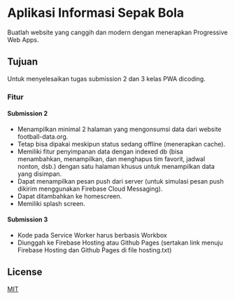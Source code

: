 # Aplikasi Informasi Sepak Bola

Buatlah website yang canggih dan modern dengan menerapkan Progressive Web Apps.

## Tujuan

Untuk menyelesaikan tugas submission 2 dan 3 kelas PWA dicoding.


### Fitur
#### Submission 2
* Menampilkan minimal 2 halaman yang mengonsumsi data dari website football-data.org.
* Tetap bisa dipakai meskipun status sedang offline (menerapkan cache).
* Memiliki fitur penyimpanan data dengan indexed db (bisa menambahkan, menampilkan, dan menghapus tim favorit, jadwal nonton, dsb.) dengan satu halaman khusus untuk menampilkan data yang disimpan.
* Dapat menampilkan pesan push dari server (untuk simulasi pesan push dikirim menggunakan Firebase Cloud Messaging). 
* Dapat ditambahkan ke homescreen.
* Memiliki splash screen.
#### Submission 3
* Kode pada Service Worker harus berbasis Workbox 
* Diunggah ke Firebase Hosting atau Github Pages (sertakan link menuju Firebase Hosting dan Github Pages di file hosting.txt)


## License
[MIT](https://choosealicense.com/licenses/mit/)
